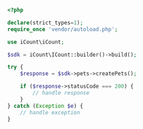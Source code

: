 <!-- Start SDK Example Usage [usage] -->
```php
<?php

declare(strict_types=1);
require_once 'vendor/autoload.php';

use iCount\iCount;

$sdk = iCount\ICount::builder()->build();

try {
    $response = $sdk->pets->createPets();

    if ($response->statusCode === 200) {
        // handle response
    }
} catch (Exception $e) {
    // handle exception
}

```
<!-- End SDK Example Usage [usage] -->